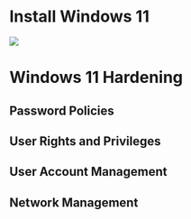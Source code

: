 # Install Windows 11

![](https://github.com/JonmarCorpuz/SecondBrain/blob/main/Assets/Whitespace.png)

# Windows 11 Hardening

## Password Policies

## User Rights and Privileges

## User Account Management

## Network Management
